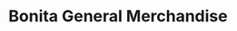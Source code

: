 ---
title: "Bonita General Merchandise"
url: /caramoan/bonita-general-merchandise/
shop: variety store
---